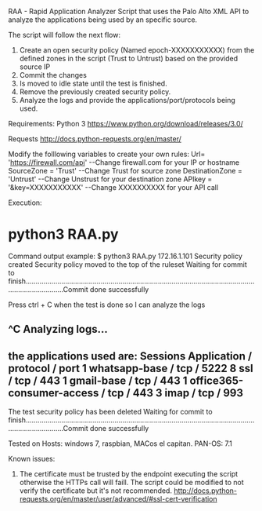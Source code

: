
RAA - Rapid Application Analyzer
Script that uses the Palo Alto XML API to analyze the applications being used by an specific source.

The script will follow the next flow:
1. Create an open security policy (Named epoch-XXXXXXXXXXX) from the defined zones in the script (Trust to Untrust) based on the provided source IP
2. Commit the changes
3. Is moved to idle state until the test is finished.
4. Remove the previously created security policy.
5. Analyze the logs and provide the applications/port/protocols being used.

Requirements:
Python 3
https://www.python.org/download/releases/3.0/

Requests
http://docs.python-requests.org/en/master/

Modify the folllowing variables to create your own rules:
Url= 'https://firewall.com/api' --Change firewall.com for your IP or hostname
SourceZone = 'Trust'			--Change Trust for source zone
DestinationZone = 'Untrust'		--Change Unstrust for your destination zone
APIkey = '&key=XXXXXXXXXXX'		--Change XXXXXXXXXX for your API call

Execution:
# python3 RAA.py <Ip-address>

Command output example:
$ python3 RAA.py 172.16.1.101
Security policy created
Security policy moved to the top of the ruleset
Waiting for commit to finish................................................................................................................................................Commit done successfully 

Press ctrl + C when the test is done so I can analyze the logs

^C
 Analyzing logs...
-----------------------------------------------------------
the applications used are:
Sessions	Application / protocol / port
1		whatsapp-base / tcp / 5222
8		ssl / tcp / 443
1		gmail-base / tcp / 443
1		office365-consumer-access / tcp / 443
3		imap / tcp / 993
-----------------------------------------------------------

The test security policy has been deleted
Waiting for commit to finish................................................................................................................................................Commit done successfully 

Tested on
Hosts: windows 7, raspbian, MACos el capitan.
PAN-OS: 7.1

Known issues:
1. The certificate must be trusted by the endpoint executing the script otherwise the HTTPs call will faill. The script could be modified to not verify the certificate but it's not recommended.
http://docs.python-requests.org/en/master/user/advanced/#ssl-cert-verification
